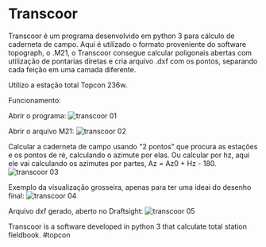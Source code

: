 # Transcoor
Transcoor é um programa desenvolvido em python 3 para cálculo de caderneta de campo. Aqui é utilizado o formato proveniente do software topograph, o .M21, o Transcoor consegue calcular poligonais abertas com utilização de pontarias diretas e cria arquivo .dxf com os pontos, separando cada feição em uma camada diferente.

Utilizo a estação total Topcon 236w.

Funcionamento:

Abrir o programa:
![transcoor 01](https://user-images.githubusercontent.com/995209/61579167-0f6d7400-aad8-11e9-8afb-6d721e274ca6.png)

Abrir o arquivo M21:
![transcoor 02](https://user-images.githubusercontent.com/995209/61579166-0ed4dd80-aad8-11e9-9bdb-7ae621362b60.png)

Calcular a caderneta de campo usando "2 pontos" que procura as estações e os pontos de ré, calculando o azimute por elas. Ou calcular por hz, aqui ele vai calculando os azimutes por partes, Az = Az0 + Hz - 180.
![transcoor 03](https://user-images.githubusercontent.com/995209/61579165-0ed4dd80-aad8-11e9-8a03-43819a2b9d40.png)

Exemplo da visualização grosseira, apenas para ter uma ideai do desenho final:
![transcoor 04](https://user-images.githubusercontent.com/995209/61579164-0ed4dd80-aad8-11e9-89b7-47e1ff1e14a3.png)

Arquivo dxf gerado, aberto no Draftsight:
![transcoor 05](https://user-images.githubusercontent.com/995209/61579163-0ed4dd80-aad8-11e9-9570-f8c913f3c126.png)


Transcoor is a software developed in python 3 that calculate total station fieldbook. 
#topcon

